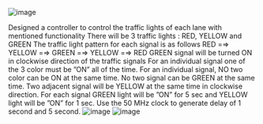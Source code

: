 ![image](https://github.com/user-attachments/assets/599a4806-de71-4afa-8488-f2574e73c7f4)

Designed a controller to control the traffic lights of each lane with mentioned functionality
There will be 3 traffic lights : RED, YELLOW and GREEN
The traffic light pattern for each signal is as follows RED =⇒ YELLOW =⇒ GREEN =⇒ YELLOW =⇒ RED 
GREEN signal will be turned ON in clockwise direction of the traffic signals
For an individual signal one of the 3 color must be ”ON” all of the time. 
For an individual signal, NO two color can be ON at the same time.
No two signal can be GREEN at the same time. 
Two adjacent signal will be YELLOW at the same time in clockwise direction. 
For each signal GREEN light will be ”ON” for 5 sec and YELLOW light will be ”ON” for 1 sec.
Use the 50 MHz clock to generate delay of 1 second and 5 second.
![image](https://github.com/user-attachments/assets/3635141a-8b09-405d-8798-86e1a8e25876)
![image](https://github.com/user-attachments/assets/91fb945e-aa19-40e8-ad8e-831bfea40a5f)
